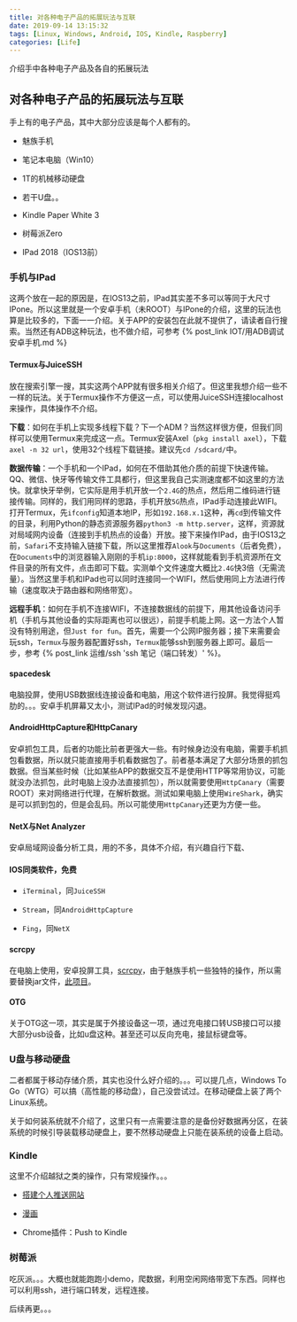 ```yaml
---
title: 对各种电子产品的拓展玩法与互联
date: 2019-09-14 13:15:32
tags: [Linux, Windows, Android, IOS, Kindle, Raspberry]
categories: [Life]
---
```


介绍手中各种电子产品及各自的拓展玩法

<!-- more -->

## 对各种电子产品的拓展玩法与互联

手上有的电子产品，其中大部分应该是每个人都有的。

- 魅族手机

- 笔记本电脑（Win10）

- 1T的机械移动硬盘

- 若干U盘。。

- Kindle Paper White 3

- 树莓派Zero

- IPad 2018（IOS13前）

### 手机与IPad

这两个放在一起的原因是，在IOS13之前，IPad其实差不多可以等同于大尺寸IPone。所以这里就是一个安卓手机（未ROOT）与IPone的介绍，这里的玩法也算是比较多的，下面一一介绍。关于APP的安装包在此就不提供了，请读者自行搜索。当然还有ADB这种玩法，也不做介绍，可参考 {% post_link IOT/用ADB调试安卓手机.md %}

#### Termux与JuiceSSH

放在搜索引擎一搜，其实这两个APP就有很多相关介绍了。但这里我想介绍一些不一样的玩法。关于Termux操作不方便这一点，可以使用JuiceSSH连接localhost来操作，具体操作不介绍。

**下载**：如何在手机上实现多线程下载？下一个ADM？当然这样很方便，但我们同样可以使用Termux来完成这一点。Termux安装Axel（`pkg install axel`），下载`axel -n 32 url`，使用32个线程下载链接。建议先`cd /sdcard/`中。

**数据传输**：一个手机和一个IPad，如何在不借助其他介质的前提下快速传输。QQ、微信、快牙等传输文件工具都行，但这里我自己实测速度都不如这里的方法快。就拿快牙举例，它实际是用手机开放一个`2.4G`的热点，然后用二维码进行链接传输。同样的，我们用同样的思路，手机开放`5G`热点，IPad手动连接此WIFI。打开Termux，先`ifconfig`知道本地IP，形如`192.168.x.1`这种，再`cd`到传输文件的目录，利用Python的静态资源服务器`python3 -m http.server`，这样，资源就对局域网内设备（连接到手机热点的设备）开放。接下来操作IPad，由于IOS13之前，`Safari`不支持输入链接下载，所以这里推荐`Alook`与`Documents`（后者免费），在`Documents`中的浏览器输入刚刚的手机`ip:8000`，这样就能看到手机资源所在文件目录的所有文件，点击即可下载。实测单个文件速度大概比`2.4G`快3倍（无需流量）。当然这里手机和IPad也可以同时连接同一个WIFI，然后使用同上方法进行传输（速度取决于路由器和网络带宽）。

**远程手机**：如何在手机不连接WIFI，不连接数据线的前提下，用其他设备访问手机（手机与其他设备的实际距离也可以很远），前提手机能上网。这一方法个人暂没有特别用途，但`Just for fun`。首先，需要一个公网IP服务器；接下来需要会玩ssh，`Termux`与服务器配置好ssh，`Termux`能够ssh到服务器上即可。最后一步，参考 {% post_link 运维/ssh 'ssh 笔记（端口转发）' %}。

#### spacedesk

电脑投屏，使用USB数据线连接设备和电脑，用这个软件进行投屏。我觉得挺鸡肋的。。。安卓手机屏幕又太小，测试IPad的时候发现闪退。

#### AndroidHttpCapture和HttpCanary

安卓抓包工具，后者的功能比前者更强大一些。有时候身边没有电脑，需要手机抓包看数据，所以就只能直接用手机看数据包了。前者基本满足了大部分场景的抓包数据。但当某些时候（比如某些APP的数据交互不是使用HTTP等常用协议，可能就没办法抓包，此时电脑上没办法直接抓包），所以就需要使用`HttpCanary`（需要ROOT）来对网络进行代理，在解析数据。测试如果电脑上使用`WireShark`，确实是可以抓到包的，但是会乱码。所以可能使用`HttpCanary`还更为方便一些。

#### NetX与Net Analyzer

安卓局域网设备分析工具，用的不多，具体不介绍，有兴趣自行下载、

#### IOS同类软件，免费

- `iTerminal`，同`JuiceSSH`

- `Stream`，同`AndroidHttpCapture`

- `Fing`，同`NetX`

#### scrcpy

在电脑上使用，安卓投屏工具，[scrcpy](https://github.com/Genymobile/scrcpy)，由于魅族手机一些独特的操作，所以需要替换jar文件，[此项目](https://github.com/taie02/taie02.github.io/tree/master/2019/03/03/scrcpy_usage)。

#### OTG

关于OTG这一项，其实是属于外接设备这一项，通过充电接口转USB接口可以接大部分usb设备，比如u盘这种。甚至还可以反向充电，接鼠标键盘等。

### U盘与移动硬盘

二者都属于移动存储介质，其实也没什么好介绍的。。。可以提几点，Windows To Go（WTG）可以搞（高性能的移动盘），自己没尝试过。在移动硬盘上装了两个Linux系统。

关于如何装系统就不介绍了，这里只有一点需要注意的是备份好数据再分区，在装系统的时候引导装载移动硬盘上，要不然移动硬盘上只能在装系统的设备上启动。

### Kindle

这里不介绍越狱之类的操作，只有常规操作。。。

- [搭建个人推送网站](https://bookfere.com/post/19.html)

- [漫画](https://volmoe.com/)

- Chrome插件：Push to Kindle

### 树莓派

吃灰派。。。大概也就能跑跑小demo，爬数据，利用空闲网络带宽下东西。同样也可以利用ssh，进行端口转发，远程连接。

后续再更。。。